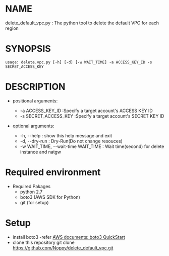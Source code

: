 # NAME
delete_default_vpc.py : The python tool to delete the default VPC for each region
# SYNOPSIS
    usage: delete.vpc.py [-h] [-d] [-w WAIT_TIME] -a ACCESS_KEY_ID -s SECRET_ACCESS_KEY 

# DESCRIPTION
- positional arguments:
    - -a ACCESS_KEY_ID     :Specify a target account's ACCESS KEY ID
    - -s SECRET_ACCESS_KEY :Specify a target account's SECRET KEY ID
    
- optional arguments:  
    - -h, --help : show this help message and exit  
    - -d, --dry-run : Dry-Run(Do not change resouces)
    - -w WAIT_TIME, --wait-time WAIT_TIME : Wait time(second) for delete instance and natgw
# Required environment
- Required Pakages
    - python 2.7
    - boto3 (AWS SDK for Python)
    - git (for setup)
# Setup
- install boto3
    -refer [AWS documents: boto3 QuickStart](https://boto3.amazonaws.com/v1/documentation/api/latest/guide/quickstart.html)
- clone this repository
    git clone https://github.com/Noppy/delete_default_vpc.git
